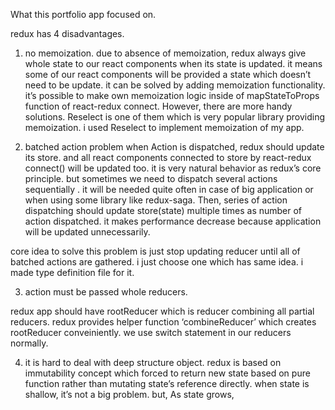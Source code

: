 What this portfolio app focused on.

redux has 4 disadvantages. 

1. no memoization.
due to absence of memoization, redux always give whole state to our react components when its state is updated. it means some of our react components will be provided a state which doesn’t need to be update. it can  be solved by adding memoization functionality. it’s possible to  make own memoization  logic inside of mapStateToProps function of react-redux connect.
However, there are more handy solutions. Reselect is  one of them which is very popular library providing memoization. i used Reselect to implement memoization of my app.

2. batched action problem
when Action is dispatched, redux should update its store. and all react components connected to store by react-redux connect() will be updated too. it is very natural behavior as redux’s core principle.
but sometimes we need to dispatch several actions sequentially .   it will be needed quite often in case of big application or when using some library like redux-saga.  Then, series of action dispatching should update store(state) multiple times as number of action dispatched.  it makes performance decrease because application will be updated unnecessarily. 

core idea to solve this problem is just stop updating reducer until all of batched actions are gathered. i just choose one which has same idea. i made type definition file for it.

3. action must be passed whole reducers.

redux app should have rootReducer which is reducer combining all partial reducers. redux provides helper function ‘combineReducer’ which creates rootReducer conveiniently.
we use switch statement in our reducers normally.  

4. it is hard to deal with deep structure object.
redux is based on immutability concept which forced to return new state based on pure function rather than mutating state’s reference directly. when state is shallow, it’s not a big problem. but, As state grows, 
